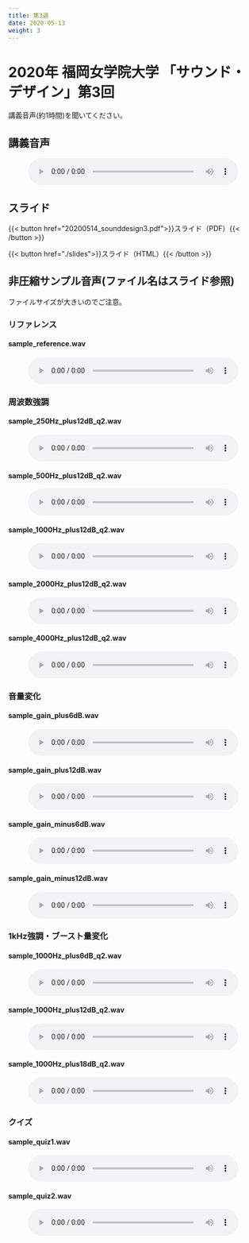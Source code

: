 ```yaml
---
title: 第3週
date: 2020-05-13
weight: 3
---
```



# 2020年 福岡女学院大学 「サウンド・デザイン」第3回

講義音声(約1時間)を聞いてください。

## 講義音声

<figure>
    <audio
        controls preload="metadata" 
         style="width:100%;">
        <source src="/docs/2020/fukujo-sounddesign/class-3/sounddesign-3.opus">
        <source src="/docs/2020/fukujo-sounddesign/class-3/sounddesign-3.m4a">

            Your browser does not support the
            <code>audio</code> element.
    </audio>
        <figcaption>講義音声</figcaption>

</figure>


## スライド

{{< button href="20200514_sounddesign3.pdf">}}スライド（PDF）{{< /button >}}

{{< button href="./slides">}}スライド（HTML）{{< /button >}}

## 非圧縮サンプル音声(ファイル名はスライド参照)

ファイルサイズが大きいのでご注意。

### リファレンス

#### sample_reference.wav

<figure>
    <audio
        controls preload="metadata" 
         style="width:100%;">
        <source src="/docs/2020/fukujo-sounddesign/class-3/sample_reference.wav" type="audio/wav">
            Your browser does not support the
            <code>audio</code> element.
    </audio>
</figure>

### 周波数強調

#### sample_250Hz_plus12dB_q2.wav

<figure>
    <audio
        controls preload="metadata" 
         style="width:100%;">
        <source src="/docs/2020/fukujo-sounddesign/class-3/sample_250Hz_plus12dB_q2.wav">
            Your browser does not support the
            <code>audio</code> element.
    </audio>
        
</figure>

#### sample_500Hz_plus12dB_q2.wav

<figure>
    <audio
        controls preload="metadata" 
         style="width:100%;">
        <source src="/docs/2020/fukujo-sounddesign/class-3/sample_500Hz_plus12dB_q2.wav">
            Your browser does not support the
            <code>audio</code> element.
    </audio>
        
</figure>

#### sample_1000Hz_plus12dB_q2.wav

<figure>
    <audio
        controls preload="metadata" 
         style="width:100%;">
        <source src="/docs/2020/fukujo-sounddesign/class-3/sample_1000Hz_plus12dB_q2.wav">
            Your browser does not support the
            <code>audio</code> element.
    </audio>
        
</figure>

#### sample_2000Hz_plus12dB_q2.wav

<figure>
    <audio
        controls preload="metadata" 
         style="width:100%;">
        <source src="/docs/2020/fukujo-sounddesign/class-3/sample_2000Hz_plus12dB_q2.wav">
            Your browser does not support the
            <code>audio</code> element.
    </audio>
        
</figure>

#### sample_4000Hz_plus12dB_q2.wav

<figure>
    <audio
        controls preload="metadata" 
         style="width:100%;">
        <source src="/docs/2020/fukujo-sounddesign/class-3/sample_4000Hz_plus12dB_q2.wav">
            Your browser does not support the
            <code>audio</code> element.
    </audio>
        
</figure>

### 音量変化

#### sample_gain_plus6dB.wav

<figure>
    <audio
        controls preload="metadata" 
         style="width:100%;">
        <source src="/docs/2020/fukujo-sounddesign/class-3/sample_gain_plus6dB.wav">
            Your browser does not support the
            <code>audio</code> element.
    </audio>
        
</figure>

#### sample_gain_plus12dB.wav

<figure>
    <audio
        controls preload="metadata" 
         style="width:100%;">
        <source src="/docs/2020/fukujo-sounddesign/class-3/sample_gain_plus12dB.wav">
            Your browser does not support the
            <code>audio</code> element.
    </audio>
        
</figure>

#### sample_gain_minus6dB.wav

<figure>
    <audio
        controls preload="metadata" 
         style="width:100%;">
        <source src="/docs/2020/fukujo-sounddesign/class-3/sample_gain_minus6dB.wav">
            Your browser does not support the
            <code>audio</code> element.
    </audio>
        
</figure>

#### sample_gain_minus12dB.wav

<figure>
    <audio
        controls preload="metadata" 
         style="width:100%;">
        <source src="/docs/2020/fukujo-sounddesign/class-3/sample_gain_minus12dB.wav">
            Your browser does not support the
            <code>audio</code> element.
    </audio>
        
</figure>

### 1kHz強調・ブースト量変化

#### sample_1000Hz_plus6dB_q2.wav

<figure>
    <audio
        controls preload="metadata" 
         style="width:100%;">
        <source src="/docs/2020/fukujo-sounddesign/class-3/sample_1000Hz_plus6dB_q2.wav">
            Your browser does not support the
            <code>audio</code> element.
    </audio>
        
</figure>

#### sample_1000Hz_plus12dB_q2.wav

<figure>
    <audio
        controls preload="metadata" 
         style="width:100%;">
        <source src="/docs/2020/fukujo-sounddesign/class-3/sample_1000Hz_plus12dB_q2.wav">
            Your browser does not support the
            <code>audio</code> element.
    </audio>
        
</figure>

#### sample_1000Hz_plus18dB_q2.wav

<figure>
    <audio
        controls preload="metadata" 
         style="width:100%;">
        <source src="/docs/2020/fukujo-sounddesign/class-3/sample_1000Hz_plus18dB_q2.wav">
            Your browser does not support the
            <code>audio</code> element.
    </audio>
        
</figure>

### クイズ

#### sample_quiz1.wav

<figure>
    <audio
        controls preload="metadata" 
         style="width:100%;">
        <source src="/docs/2020/fukujo-sounddesign/class-3/sample_quiz1.wav">
            Your browser does not support the
            <code>audio</code> element.
    </audio>
        
</figure>

#### sample_quiz2.wav

<figure>
    <audio
        controls preload="metadata" 
         style="width:100%;">
        <source src="/docs/2020/fukujo-sounddesign/class-3/sample_quiz2.wav">
            Your browser does not support the
            <code>audio</code> element.
    </audio>
        
</figure>

